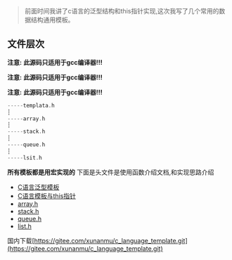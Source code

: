 
>前面时间我讲了c语言的泛型结构和this指针实现,这次我写了几个常用的数据结构通用模板。

## 文件层次
**注意:** **此源码只适用于gcc编译器!!!**

**注意:** **此源码只适用于gcc编译器!!!**

**注意:** **此源码只适用于gcc编译器!!!**

``` c
-----templata.h
┆
-----array.h
┆
-----stack.h
┆
-----queue.h
┆
-----lsit.h
```
**所有模板都是用宏实现的**
下面是头文件是使用函数介绍文档,和实现思路介绍
- [C语言泛型模板](http://blog.xunanmu.com/2020/01/23/c-yu-yan-fan-xing-mo-ban/)
- [C语言模板与this指针]( http://blog.xunanmu.com/2020/03/05/c-yu-yan-mo-ban-yu-this-zhi-zhen/)
- [array.h](http://blog.xunanmu.com/2020/03/13/array.h/)
- [stack.h](http://blog.xunanmu.com/2020/03/13/stack.h/)
- [queue.h](http://blog.xunanmu.com/2020/03/13/queue.h/)
- [list.h](http://blog.xunanmu.com/2020/03/13/list.h/)

国内下载[https://gitee.com/xunanmu/c_language_template.git](https://gitee.com/xunanmu/c_language_template.git)
